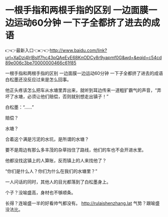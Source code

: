 # 一根手指和两根手指的区别 一边面膜一边运动60分钟 一下子全都挤了进去的成语

👉👉最新入口👈👉👉http://www.baidu.com/link?url=XaDzi4lrlBsIf7hc43pQAeEvE68KnODCy8r9yapmf0G&wd=&eqid=c54cd89e006c3be70000000466c61f85

一根手指和两根手指的区别 一边面膜一边运动60分钟 一下子全都挤了进去的成语
白松墨还没反应过来是怎么回事。

他正头疼该怎么把车从水塘里弄出来，就听到耳边传来一道粗犷霸气的声音，“弄坏了水塘，必须让他们赔偿，否则就别想走出镇子！”

白松墨：“……”

赔偿？

水塘？

合着这个满是污泥的水坑，是所谓的水塘？

要不是周边有那么多丰茂的杂草挡住了路线，他们的车也不会开进水里。

他都没找这镇上的人算账，反而镇上的人来找他了？

“你们是什么人？你们为什么在我们的水塘里？”

一人问话的同时，其他人的目光都落到了白松墨身上。

个子？没喻盛高，身材也不够顺条。

长得？连喻盛一半的好看帅气都没有。
http://rulaishenzhang.lat
气势？跟喻盛没法比。
